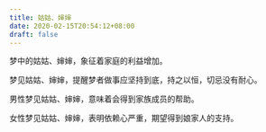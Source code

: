 ```yaml
---
title: 姑姑、婶婶
date: 2020-02-15T20:54:12+08:00
draft: false
---
```


梦中的姑姑、婶婶，象征着家庭的利益增加。

梦见姑姑、婶婶，提醒梦者做事应坚持到底，持之以恒，切忌没有耐心。

男性梦见姑姑、婶婶，意味着会得到家族成员的帮助。

女性梦见姑姑、婶婶，表明依赖心严重，期望得到娘家人的支持。